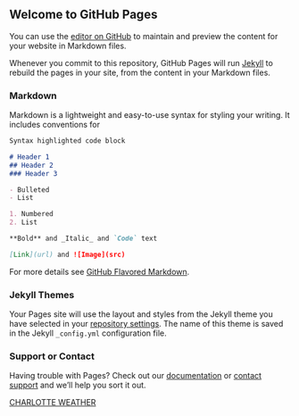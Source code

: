 ## Welcome to GitHub Pages

You can use the [editor on GitHub](https://github.com/pmlove3/ir-theory/edit/master/README.md) to maintain and preview the content for your website in Markdown files.

Whenever you commit to this repository, GitHub Pages will run [Jekyll](https://jekyllrb.com/) to rebuild the pages in your site, from the content in your Markdown files.

### Markdown

Markdown is a lightweight and easy-to-use syntax for styling your writing. It includes conventions for

```markdown
Syntax highlighted code block

# Header 1
## Header 2
### Header 3

- Bulleted
- List

1. Numbered
2. List

**Bold** and _Italic_ and `Code` text

[Link](url) and ![Image](src)
```

For more details see [GitHub Flavored Markdown](https://guides.github.com/features/mastering-markdown/).

### Jekyll Themes

Your Pages site will use the layout and styles from the Jekyll theme you have selected in your [repository settings](https://github.com/pmlove3/ir-theory/settings). The name of this theme is saved in the Jekyll `_config.yml` configuration file.

### Support or Contact

Having trouble with Pages? Check out our [documentation](https://help.github.com/categories/github-pages-basics/) or [contact support](https://github.com/contact) and we’ll help you sort it out.


<p><a class="weatherwidget-io" href="https://forecast7.com/en/35d23n80d84/charlotte/?unit=us" data-label_1="CHARLOTTE" data-label_2="WEATHER" >CHARLOTTE WEATHER</a>
<script>
!function(d,s,id){var js,fjs=d.getElementsByTagName(s)[0];if(!d.getElementById(id)){js=d.createElement(s);js.id=id;js.src=&#8216;https://weatherwidget.io/js/widget.min.js&#8217;;fjs.parentNode.insertBefore(js,fjs);}}(document,&#8216;script&#8217;,&#8216;weatherwidget-io-js&#8217;);
</script></p>
